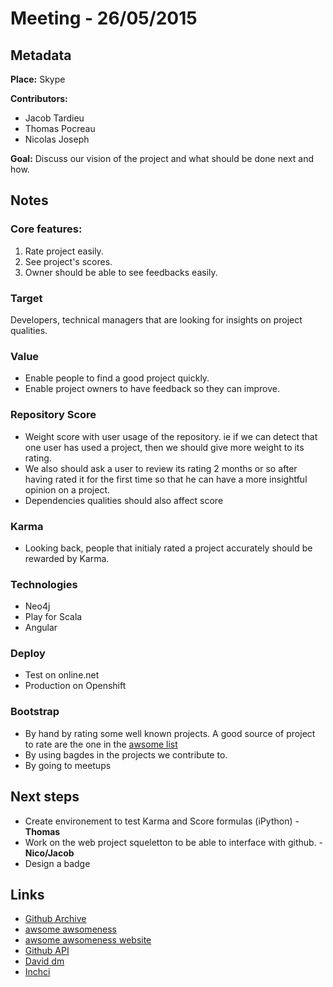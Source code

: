 # Meeting - 26/05/2015

## Metadata

**Place:** Skype

**Contributors:**

* Jacob Tardieu
* Thomas Pocreau
* Nicolas Joseph

**Goal:** Discuss our vision of the project and what should be done next and how.

## Notes

### Core features:

1. Rate project easily.
2. See project's scores.
3. Owner should be able to see feedbacks easily.

### Target
Developers, technical managers that are looking for insights on project qualities.

### Value
* Enable people to find a good project quickly.
* Enable project owners to have feedback so they can improve.

### Repository Score
* Weight score with user usage of the repository. ie if we can detect that one user has used a project, then we should give more weight to its rating.
* We also should ask a user to review its rating 2 months or so after having rated it for the first time so that he can have a more insightful opinion on a project.
* Dependencies qualities should also affect score

### Karma
* Looking back, people that initialy rated a project accurately should be rewarded by Karma.

### Technologies
* Neo4j
* Play for Scala
* Angular

### Deploy
* Test on online.net
* Production on Openshift

### Bootstrap 
* By hand by rating some well known projects. A good source of project to rate are the one in the [awsome list](https://github.com/bayandin/awesome-awesomeness)
* By using bagdes in the projects we contribute to.
* By going to meetups

## Next steps
* Create environement to test Karma and Score formulas (iPython) - **Thomas**
* Work on the web project squeletton to be able to interface with github. - **Nico/Jacob**
* Design a badge

## Links
* [Github Archive](https://www.githubarchive.org)
* [awsome awsomeness](https://github.com/bayandin/awesome-awesomeness)
* [awsome awsomeness website](https://awesome-awesomeness.zeef.com/alexander.bayandin)
* [Github API](https://developer.github.com/v3/)
* [David dm](https://david-dm.org/)
* [Inchci](http://inch-ci.org/)



